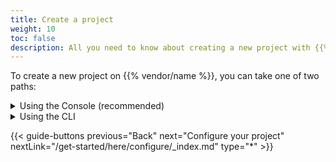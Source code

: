 ```yaml
---
title: Create a project
weight: 10
toc: false
description: All you need to know about creating a new project with {{% vendor/name %}}
---
```


To create a new project on {{% vendor/name %}}, you can take one of two paths:

<details>
  <summary>Using the Console (recommended)</summary>

Open the [Upsun management console](https://console.upsun.com/-/create-project) to create your project.

{{% note %}}
If you haven't done so already, you are prompted to create your first organization where your project will reside.
{{% /note %}}

![Create project options](/images/console/create-project.png "0.4")

From the Console, what you do next entirely depends on where the "source of truth" of your codebase is located.
In this guide, you will push your local repository to Upsun.
That is, the only copy of your codebase you'd like to deploy is on your local computer.

Click **Start from scratch** from the **Deploy with Git** option.

{{< note theme="info" title="Git integrations">}}
This guide does not specifically address integrating an Upsun project with a third party repository such as one on GitHub, even though the **Connect repository** option is available at this stage.

For now, continue to work locally.
Third party integrations will be addressed at the end of this guide.
{{< /note >}}

Add details about your project, such as:

- The name of your project.
- The default branch of your local repository.
- Select the region where you want your project to be hosted.

As suggested in the Console, connect the local copy of your repository to your project:

```bash
upsun project:set-remote {{< variable "PROJECT_ID" >}}
```

Then push your code to Upsun with the command `upsun push`.

The following error is usually triggered at this point:

![Create project options](/images/console/first-fail.png "0.4")

This error is triggered because you have not yet added Upsun configuration to your project to setup deployments, which is the next step of this guide.

</details>

<details>
  <summary>Using the CLI</summary>

To create a new project with the {{% vendor/name %}} CLI, use the following command and follow the prompts:

```bash {location="Terminal"}
{{% vendor/cli %}} project:create
```

{{< note theme="info" title="Default branches" >}}
When creating a new project using the {{% vendor/name %}} CLI command `project:create`, the default production branch is set to `main`. Change it if your default branch is different (_e.g._: `master`).
{{< /note >}}

Then, you are asked if you want to set the local remote to your new project. Enter **Yes (y)**.

Your local source code is automatically linked to your newly created {{% vendor/name %}} project through the creation of a `.{{% vendor/cli %}}/local/project.yaml` file.  This file contains the corresponding `<projectId>` and sets a Git remote to `{{% vendor/cli %}}`.

From the CLI, what you do next entirely depends on where the "source of truth" of your codebase is located.

In this guide, you will push your local repository to Upsun.
That is, the only copy of your codebase you'd like to deploy is on your local computer.

{{< note theme="info" title="Git integrations">}}
This guide does not specifically address integrating an Upsun project with a third party repository such as one on GitHub, even though you will notice the **Connect repository** option available at this stage.

For now, continue to work locally.
Third party integrations will be addressed at the end of this guide.
{{< /note >}}

So long as you chose `y` (yes) to the question `Set the new project <projectName> as the remote for this repository?` during the `project:create` command, your local project is already integrated to the Upsun project.

Push your commits to the project:

```bash
upsun push
```

The following error is usually triggered at this point:

```bash
Found 749 commits

E: Error parsing configuration files:
- : Configuration directory '.upsun' not found.

E: Error: Invalid configuration files, aborting build
```

This error is triggered because you have not yet added Upsun configuration to your project to setup deployments, which is the next step of this guide.

</details>

{{< guide-buttons previous="Back" next="Configure your project" nextLink="/get-started/here/configure/_index.md" type="*" >}}
